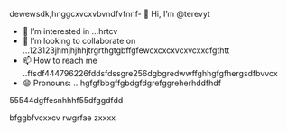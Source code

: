 dewewsdk,hnggcxvcxvbvndfvfnnf- 👋 Hi, I’m @terevyt
- 👀 I’m interested in ...hrtcv
- 💞️ I’m looking to collaborate on ...123123jhmjhjhhjtrgrthgtgbffgfewcxcxcxvcxvcxxcfgthtt
- 📫 How to reach me ..ffsdf444796226fddsfdssgre256dgbgredwwffghhgfgfhergsdfbvvcx
- 😄 Pronouns: ...hgfgfbbgffgbdgfdgrefggreherhddfhdf
<!---4565werasdf4458dfg6262dsfgrerertjmhhsvfyfsdsddshdffdfdgdgfdgfgdfddd
terevyt/terevyt is a ✨ special ✨ repository because its `README.md` (this f63ile) appears on your GitHub p58rodfgdfaadfdfbdfxcvshngghn
You can click the Preview link to take a look at your changevxxxxs.р123465bfdcvbcvbvcgerregrefd.lkj,nmnrgereregjjhfjghj
--->55544dgffesnhhhf55dfggdfdd
bfggbfvcxxcv
rwgrfae
zxxxx

